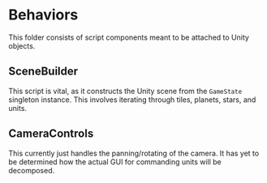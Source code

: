 # Behaviors
This folder consists of script components meant to be attached to Unity objects.

## SceneBuilder
This script is vital, as it constructs the Unity scene from the `GameState` singleton instance. This involves iterating through tiles, planets, stars, and units.

## CameraControls
This currently just handles the panning/rotating of the camera. It has yet to be determined how the actual GUI for commanding units will be decomposed.